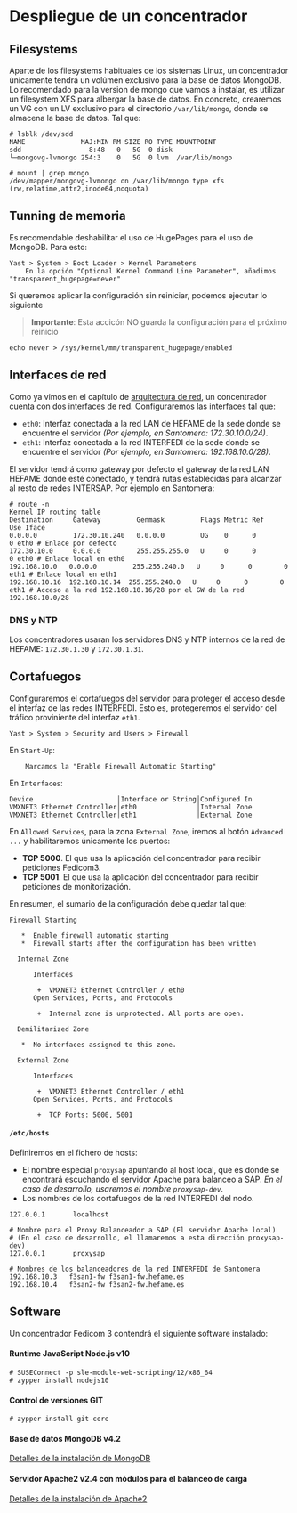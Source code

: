 # Despliegue de un concentrador



## Filesystems
Aparte de los filesystems habituales de los sistemas Linux, un concentrador únicamente tendrá un volúmen exclusivo para la base de datos MongoDB.
Lo recomendado para la version de mongo que vamos a instalar, es utilizar un filesystem XFS para albergar la base de datos. 
En concreto, crearemos un VG con un LV exclusivo para el directorio `/var/lib/mongo`, donde se almacena la base de datos. Tal que:
```
# lsblk /dev/sdd
NAME              MAJ:MIN RM SIZE RO TYPE MOUNTPOINT
sdd                 8:48   0   5G  0 disk
└─mongovg-lvmongo 254:3    0   5G  0 lvm  /var/lib/mongo
```

```
# mount | grep mongo
/dev/mapper/mongovg-lvmongo on /var/lib/mongo type xfs (rw,relatime,attr2,inode64,noquota)
```


## Tunning de memoria
Es recomendable deshabilitar el uso de HugePages para el uso de MongoDB. Para esto:

```
Yast > System > Boot Loader > Kernel Parameters
    En la opción "Optional Kernel Command Line Parameter", añadimos "transparent_hugepage=never"
```

Si queremos aplicar la configuración sin reiniciar, podemos ejecutar lo siguiente 
> **Importante**: Esta accicón NO guarda la configuración para el próximo reinicio

```
echo never > /sys/kernel/mm/transparent_hugepage/enabled
```

## Interfaces de red
Como ya vimos en el capítulo de [arquitectura de red]($DOC$/arquitectura/red), un concentrador cuenta con dos interfaces de red.
Configuraremos las interfaces tal que:
- `eth0`: Interfaz conectada a la red LAN de HEFAME de la sede donde se encuentre el servidor *(Por ejemplo, en Santomera: 172.30.10.0/24)*. 
- `eth1`: Interfaz conectada a la red INTERFEDI de la sede donde se encuentre el servidor *(Por ejemplo, en Santomera: 192.168.10.0/28)*.

El servidor tendrá como gateway por defecto el gateway de la red LAN HEFAME donde esté conectado, y tendrá rutas establecidas para alcanzar al resto de redes INTERSAP. Por ejemplo en Santomera:

```
# route -n
Kernel IP routing table
Destination     Gateway         Genmask         Flags Metric Ref    Use Iface
0.0.0.0         172.30.10.240   0.0.0.0         UG    0      0        0 eth0 # Enlace por defecto
172.30.10.0     0.0.0.0         255.255.255.0   U     0      0        0 eth0 # Enlace local en eth0
192.168.10.0   0.0.0.0         255.255.240.0   U     0      0        0 eth1 # Enlace local en eth1
192.168.10.16  192.168.10.14  255.255.240.0   U     0      0        0 eth1 # Acceso a la red 192.168.10.16/28 por el GW de la red 192.168.10.0/28
```

### DNS y NTP
Los concentradores usaran los servidores DNS y NTP internos de la red de HEFAME: `172.30.1.30` y `172.30.1.31`.


## Cortafuegos
Configuraremos el cortafuegos del servidor para proteger el acceso desde el interfaz de las redes INTERFEDI. Esto es, protegeremos el servidor del tráfico proviniente del interfaz `eth1`.


```
Yast > System > Security and Users > Firewall
```

En `Start-Up`:

```
    Marcamos la "Enable Firewall Automatic Starting"
```

En `Interfaces`:

```
Device                     │Interface or String│Configured In
VMXNET3 Ethernet Controller│eth0               │Internal Zone
VMXNET3 Ethernet Controller│eth1               │External Zone
```

En `Allowed Services`, para la zona `External Zone`, iremos al botón `Advanced ...` y habilitaremos únicamente los puertos:
- **TCP 5000**. El que usa la aplicación del concentrador para recibir peticiones Fedicom3.
- **TCP 5001**. El que usa la aplicación del concentrador para recibir peticiones de monitorización.


En resumen, el sumario de la configuración debe quedar tal que:

```
Firewall Starting                                                 
                                                                
   *  Enable firewall automatic starting                         
   *  Firewall starts after the configuration has been written   
                                                                 
  Internal Zone                                                  
                                                                 
      Interfaces                                                 
                                                                 
       +  VMXNET3 Ethernet Controller / eth0                     
      Open Services, Ports, and Protocols                        
                                                                 
       +  Internal zone is unprotected. All ports are open.      
                                                                 
  Demilitarized Zone                                             
                                                                 
   *  No interfaces assigned to this zone.                       
                                                                 
  External Zone                                                  
                                                                 
      Interfaces                                                 
                                                                 
       +  VMXNET3 Ethernet Controller / eth1                     
      Open Services, Ports, and Protocols                        
                                                                 
       +  TCP Ports: 5000, 5001          
```



#### `/etc/hosts`

Definiremos en el fichero de hosts:
- El nombre especial `proxysap` apuntando al host local, que es donde se encontrará escuchando el servidor Apache para balanceo a SAP. *En el caso de desarrollo, usaremos el nombre `proxysap-dev`*.
- Los nombres de los cortafuegos de la red INTERFEDI del nodo.


```
127.0.0.1       localhost

# Nombre para el Proxy Balanceador a SAP (El servidor Apache local)
# (En el caso de desarrollo, el llamaremos a esta dirección proxysap-dev)
127.0.0.1       proxysap 

# Nombres de los balanceadores de la red INTERFEDI de Santomera
192.168.10.3   f3san1-fw f3san1-fw.hefame.es
192.168.10.4   f3san2-fw f3san2-fw.hefame.es
```



## Software
Un concentrador Fedicom 3 contendrá el siguiente software instalado:

#### Runtime JavaScript Node.js v10

```
# SUSEConnect -p sle-module-web-scripting/12/x86_64
# zypper install nodejs10
```

#### Control de versiones GIT

```
# zypper install git-core
```

#### Base de datos MongoDB v4.2

[Detalles de la instalación de MongoDB]($DOC$/mdb/instalacion)


#### Servidor Apache2 v2.4 con módulos para el balanceo de carga

[Detalles de la instalación de Apache2]($DOC$/apache2/instalacion)






